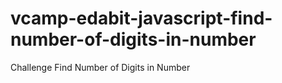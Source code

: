 # vcamp-edabit-javascript-find-number-of-digits-in-number
Challenge Find Number of Digits in Number
